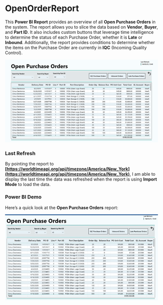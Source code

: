 # OpenOrderReport

This **Power BI Report** provides an overview of all **Open Purchase Orders** in the system. The report allows you to slice the data based on **Vendor**, **Buyer**, and **Part ID**. It also includes custom buttons that leverage time intelligence to determine the status of each Purchase Order, whether it is **Late** or **Inbound**. Additionally, the report provides conditions to determine whether the items on the Purchase Order are currently in **IQC** (Incoming Quality Control).

![OpenOrderReport Screenshot](https://raw.githubusercontent.com/louisehealey/OpenOrderReport/main/OpenOrdeReport.png)

### Last Refresh

By pointing the report to **[https://worldtimeapi.org/api/timezone/America/New_York](https://worldtimeapi.org/api/timezone/America/New_York)**, I am able to display the last time the data was refreshed when the report is using **Import Mode** to load the data. 

### Power BI Demo
Here’s a quick look at the **Open Purchase Orders** report:

![OpenOrderGIF](https://github.com/louisehealey/OpenOrderReport/blob/main/OpenOrderGIF)
